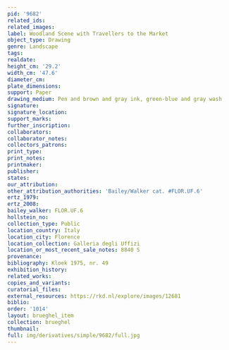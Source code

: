 ```yaml
---
pid: '9682'
related_ids: 
related_images: 
label: Woodland Scene with Travellers to the Market
object_type: Drawing
genre: Landscape
tags: 
realdate: 
height_cm: '29.2'
width_cm: '47.6'
diameter_cm: 
plate_dimensions: 
support: Paper
drawing_medium: Pen and brown and gray ink, green-blue and gray wash
signature: 
signature_location: 
support_marks: 
further_inscription: 
collaborators: 
collaborator_notes: 
collectors_patrons: 
print_type: 
print_notes: 
printmaker: 
publisher: 
states: 
our_attribution: 
other_attribution_authorities: 'Bailey/Walker cat. #FLOR.UF.6'
ertz_1979: 
ertz_2008: 
bailey_walker: FLOR.UF.6
hollstein_no: 
collection_type: Public
location_country: Italy
location_city: Florence
location_collection: Galleria degli Uffizi
location_or_most_recent_sale_notes: 8840 S
provenance: 
bibliography: Kloek 1975, nr. 49
exhibition_history: 
related_works: 
copies_and_variants: 
curatorial_files: 
external_resources: https://rkd.nl/explore/images/12681
biblio: 
order: '1014'
layout: brueghel_item
collection: brueghel
thumbnail: 
full: img/derivatives/simple/9682/full.jpg
---
```

